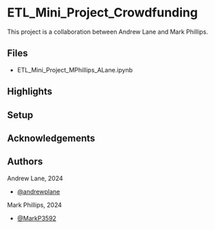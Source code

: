 # ETL_Mini_Project_Crowdfunding

This project is a collaboration between Andrew Lane and Mark Phillips.

## Files
- ETL_Mini_Project_MPhillips_ALane.ipynb

## Highlights


## Setup


## Acknowledgements


## Authors

Andrew Lane, 2024
- [@andrewplane](https://github.com/andrewplane)

Mark Phillips, 2024
- [@MarkP3592](https://github.com/markp3592)